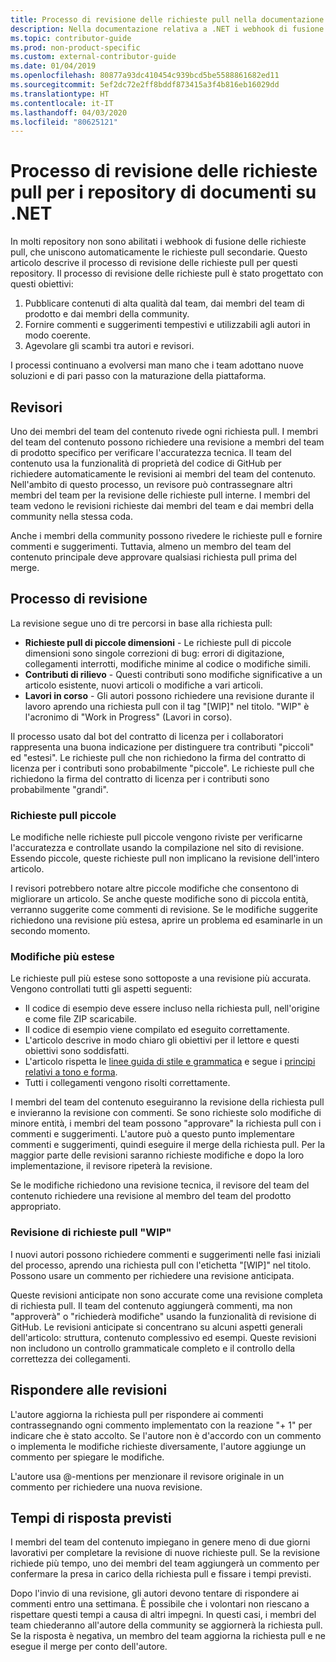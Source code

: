 ```yaml
---
title: Processo di revisione delle richieste pull nella documentazione relativa a .NET
description: Nella documentazione relativa a .NET i webhook di fusione di richieste pull non sono abilitati. Questo articolo descrive il processo di richiesta pull per questi repository
ms.topic: contributor-guide
ms.prod: non-product-specific
ms.custom: external-contributor-guide
ms.date: 01/04/2019
ms.openlocfilehash: 80877a93dc410454c939bcd5be5588861682ed11
ms.sourcegitcommit: 5ef2dc72e2ff8bddf873415a3f4b816eb16029dd
ms.translationtype: HT
ms.contentlocale: it-IT
ms.lasthandoff: 04/03/2020
ms.locfileid: "80625121"
---
```

# <a name="pull-request-review-process-for-the-net-docs-repositories"></a>Processo di revisione delle richieste pull per i repository di documenti su .NET

In molti repository non sono abilitati i webhook di fusione delle richieste pull, che uniscono automaticamente le richieste pull secondarie. Questo articolo descrive il processo di revisione delle richieste pull per questi repository. Il processo di revisione delle richieste pull è stato progettato con questi obiettivi:

1. Pubblicare contenuti di alta qualità dal team, dai membri del team di prodotto e dai membri della community.
1. Fornire commenti e suggerimenti tempestivi e utilizzabili agli autori in modo coerente.
1. Agevolare gli scambi tra autori e revisori.

I processi continuano a evolversi man mano che i team adottano nuove soluzioni e di pari passo con la maturazione della piattaforma.

## <a name="reviewers"></a>Revisori

Uno dei membri del team del contenuto rivede ogni richiesta pull. I membri del team del contenuto possono richiedere una revisione a membri del team di prodotto specifico per verificare l'accuratezza tecnica. Il team del contenuto usa la funzionalità di proprietà del codice di GitHub per richiedere automaticamente le revisioni ai membri del team del contenuto. Nell'ambito di questo processo, un revisore può contrassegnare altri membri del team per la revisione delle richieste pull interne. I membri del team vedono le revisioni richieste dai membri del team e dai membri della community nella stessa coda.

Anche i membri della community possono rivedere le richieste pull e fornire commenti e suggerimenti. Tuttavia, almeno un membro del team del contenuto principale deve approvare qualsiasi richiesta pull prima del merge.

## <a name="review-process"></a>Processo di revisione

La revisione segue uno di tre percorsi in base alla richiesta pull:

- **Richieste pull di piccole dimensioni** - Le richieste pull di piccole dimensioni sono singole correzioni di bug: errori di digitazione, collegamenti interrotti, modifiche minime al codice o modifiche simili.
- **Contributi di rilievo** - Questi contributi sono modifiche significative a un articolo esistente, nuovi articoli o modifiche a vari articoli.
- **Lavori in corso** - Gli autori possono richiedere una revisione durante il lavoro aprendo una richiesta pull con il tag "[WIP]" nel titolo. "WIP" è l'acronimo di "Work in Progress" (Lavori in corso). 

Il processo usato dal bot del contratto di licenza per i collaboratori rappresenta una buona indicazione per distinguere tra contributi "piccoli" ed "estesi". Le richieste pull che non richiedono la firma del contratto di licenza per i contributi sono probabilmente "piccole". Le richieste pull che richiedono la firma del contratto di licenza per i contributi sono probabilmente "grandi".

### <a name="small-prs"></a>Richieste pull piccole

Le modifiche nelle richieste pull piccole vengono riviste per verificarne l'accuratezza e controllate usando la compilazione nel sito di revisione. Essendo piccole, queste richieste pull non implicano la revisione dell'intero articolo. 

I revisori potrebbero notare altre piccole modifiche che consentono di migliorare un articolo. Se anche queste modifiche sono di piccola entità, verranno suggerite come commenti di revisione. Se le modifiche suggerite richiedono una revisione più estesa, aprire un problema ed esaminarle in un secondo momento. 

### <a name="larger-changes"></a>Modifiche più estese

Le richieste pull più estese sono sottoposte a una revisione più accurata. Vengono controllati tutti gli aspetti seguenti:

- Il codice di esempio deve essere incluso nella richiesta pull, nell'origine e come file ZIP scaricabile.
- Il codice di esempio viene compilato ed eseguito correttamente.
- L'articolo descrive in modo chiaro gli obiettivi per il lettore e questi obiettivi sono soddisfatti.
- L'articolo rispetta le [linee guida di stile e grammatica](dotnet-style-guide.md) e segue i [principi relativi a tono e forma](dotnet-voice-tone.md).
- Tutti i collegamenti vengono risolti correttamente.

I membri del team del contenuto eseguiranno la revisione della richiesta pull e invieranno la revisione con commenti. Se sono richieste solo modifiche di minore entità, i membri del team possono "approvare" la richiesta pull con i commenti e suggerimenti. L'autore può a questo punto implementare commenti e suggerimenti, quindi eseguire il merge della richiesta pull. Per la maggior parte delle revisioni saranno richieste modifiche e dopo la loro implementazione, il revisore ripeterà la revisione.

Se le modifiche richiedono una revisione tecnica, il revisore del team del contenuto richiedere una revisione al membro del team del prodotto appropriato.

### <a name="review-wip-pull-requests"></a>Revisione di richieste pull "WIP"

I nuovi autori possono richiedere commenti e suggerimenti nelle fasi iniziali del processo, aprendo una richiesta pull con l'etichetta "[WIP]" nel titolo. Possono usare un commento per richiedere una revisione anticipata.

Queste revisioni anticipate non sono accurate come una revisione completa di richiesta pull. Il team del contenuto aggiungerà commenti, ma non "approverà" o "richiederà modifiche" usando la funzionalità di revisione di GitHub. Le revisioni anticipate si concentrano su alcuni aspetti generali dell'articolo: struttura, contenuto complessivo ed esempi. Queste revisioni non includono un controllo grammaticale completo e il controllo della correttezza dei collegamenti.

## <a name="respond-to-reviews"></a>Rispondere alle revisioni

L'autore aggiorna la richiesta pull per rispondere ai commenti contrassegnando ogni commento implementato con la reazione "+ 1" per indicare che è stato accolto. Se l'autore non è d'accordo con un commento o implementa le modifiche richieste diversamente, l'autore aggiunge un commento per spiegare le modifiche.

L'autore usa @-mentions per menzionare il revisore originale in un commento per richiedere una nuova revisione. 

## <a name="response-time-expectations"></a>Tempi di risposta previsti

I membri del team del contenuto impiegano in genere meno di due giorni lavorativi per completare la revisione di nuove richieste pull. Se la revisione richiede più tempo, uno dei membri del team aggiungerà un commento per confermare la presa in carico della richiesta pull e fissare i tempi previsti.

Dopo l'invio di una revisione, gli autori devono tentare di rispondere ai commenti entro una settimana. È possibile che i volontari non riescano a rispettare questi tempi a causa di altri impegni. In questi casi, i membri del team chiederanno all'autore della community se aggiornerà la richiesta pull. Se la risposta è negativa, un membro del team aggiorna la richiesta pull e ne esegue il merge per conto dell'autore.
